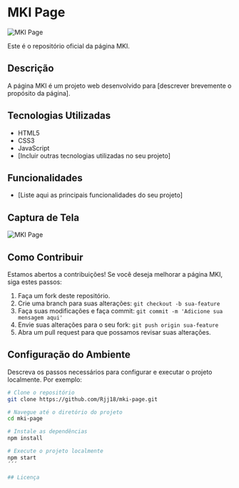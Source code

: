 # MKI Page

![MKI Page](docs/images/mki-page-screenshot.png)

Este é o repositório oficial da página MKI.

## Descrição

A página MKI é um projeto web desenvolvido para [descrever brevemente o propósito da página].

## Tecnologias Utilizadas

- HTML5
- CSS3
- JavaScript
- [Incluir outras tecnologias utilizadas no seu projeto]

## Funcionalidades

- [Liste aqui as principais funcionalidades do seu projeto]

## Captura de Tela

![MKI Page](docs/images/mki-page-screenshot.png)

## Como Contribuir

Estamos abertos a contribuições! Se você deseja melhorar a página MKI, siga estes passos:

1. Faça um fork deste repositório.
2. Crie uma branch para suas alterações: `git checkout -b sua-feature`
3. Faça suas modificações e faça commit: `git commit -m 'Adicione sua mensagem aqui'`
4. Envie suas alterações para o seu fork: `git push origin sua-feature`
5. Abra um pull request para que possamos revisar suas alterações.

## Configuração do Ambiente

Descreva os passos necessários para configurar e executar o projeto localmente. Por exemplo:

```bash
# Clone o repositório
git clone https://github.com/Rjj18/mki-page.git

# Navegue até o diretório do projeto
cd mki-page

# Instale as dependências
npm install

# Execute o projeto localmente
npm start
´´´

## Licença
